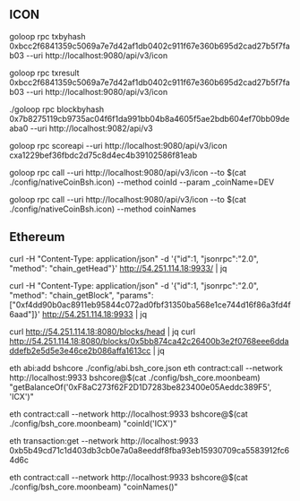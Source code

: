 ## ICON

goloop rpc txbyhash 0xbcc2f6841359c5069a7e7d42af1db0402c911f67e360b695d2cad27b5f7fab03 --uri http://localhost:9080/api/v3/icon

goloop rpc txresult 0xbcc2f6841359c5069a7e7d42af1db0402c911f67e360b695d2cad27b5f7fab03 --uri http://localhost:9080/api/v3/icon

./goloop rpc blockbyhash 0x7b8275119cb9735ac04f6f1da991bb04b8a4605f5ae2bdb604ef70bb09deaba0 --uri http://localhost:9082/api/v3

goloop rpc scoreapi --uri http://localhost:9080/api/v3/icon cxa1229bef36fbdc2d75c8d4ec4b39102586f81eab

goloop rpc call --uri http://localhost:9080/api/v3/icon --to $(cat ./config/nativeCoinBsh.icon) --method coinId --param _coinName=DEV

goloop rpc call --uri http://localhost:9080/api/v3/icon --to $(cat ./config/nativeCoinBsh.icon) --method coinNames

## Ethereum

curl -H "Content-Type: application/json" -d '{"id":1, "jsonrpc":"2.0", "method": "chain_getHead"}' http://54.251.114.18:9933/ | jq

curl -H "Content-Type: application/json" -d '{"id":1, "jsonrpc":"2.0", "method": "chain_getBlock", "params":["0xf4dd90b0ac8911eb95844c072ad0fbf31350ba568e1ce744d16f86a3fd4f6aad"]}' http://54.251.114.18:9933 | jq

curl http://54.251.114.18:8080/blocks/head | jq
curl http://54.251.114.18:8080/blocks/0x5bb874ca42c26400b3e2f0768eee6ddaddefb2e5d5e3e46ce2b086affa1613cc | jq

eth abi:add bshcore ./config/abi.bsh_core.json
eth contract:call --network http://localhost:9933 bshcore@$(cat ./config/bsh_core.moonbeam) "getBalanceOf('0xF8aC273f62F2D1D7283be823400e05Aeddc389F5', 'ICX')"

eth contract:call --network http://localhost:9933 bshcore@$(cat ./config/bsh_core.moonbeam) "coinId('ICX')"

eth transaction:get --network http://localhost:9933 0xb5b49cd71c1d403db3cb0e7a0a8eeddf8fba93eb15930709ca5583912fc64d6c

eth contract:call --network http://localhost:9933 bshcore@$(cat ./config/bsh_core.moonbeam) "coinNames()"
